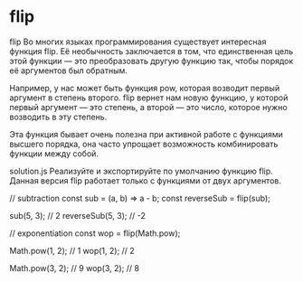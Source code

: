# flip
flip
Во многих языках программирования существует интересная функция flip. Её необычность заключается в том, что единственная цель этой функции — это преобразовать другую функцию так, чтобы порядок её аргументов был обратным.

Например, у нас может быть функция pow, которая возводит первый аргумент в степень второго. flip вернет нам новую функцию, у которой первый аргумент — это степень, а второй — это число, которое нужно возводить в эту степень.

Эта функция бывает очень полезна при активной работе с функциями высшего порядка, она часто упрощает возможность комбинировать функции между собой.

solution.js
Реализуйте и экспортируйте по умолчанию функцию flip. Данная версия flip работает только с функциями от двух аргументов.

// subtraction
const sub = (a, b) => a - b;
const reverseSub = flip(sub);

sub(5, 3); // 2
reverseSub(5, 3); // -2

// exponentiation
const wop = flip(Math.pow);

Math.pow(1, 2); // 1
wop(1, 2); // 2

Math.pow(3, 2); // 9
wop(3, 2); // 8
